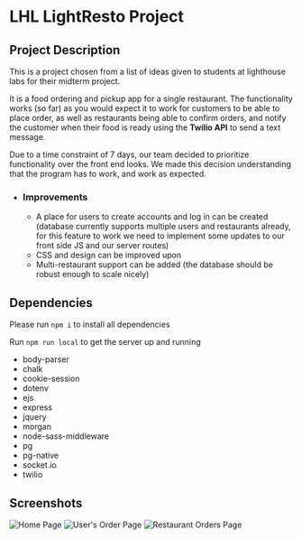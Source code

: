 # LHL LightResto Project

## Project Description

This is a project chosen from a list of ideas given to students at lighthouse labs for their midterm project.

It is a food ordering and pickup app for a single restaurant. The functionality works (so far) as you would expect it to work for customers to be able to place order, as well as restaurants being able to confirm orders, and notify the customer when their food is ready using the __Twilio API__ to send a text message. 

Due to a time constraint of 7 days, our team decided to prioritize functionality over the front end looks. We made this decision understanding that the program has to work, and work as expected.

- ### Improvements

  - A place for users to create accounts and log in can be created (database currently supports multiple users and restaurants already, for this feature to work we need to implement some updates to our front side JS and our server routes)
  - CSS and design can be improved upon
  - Multi-restaurant support can be added (the database should be robust enough to scale nicely)

## Dependencies

Please run `npm i` to install all dependencies

Run `npm run local` to get the server up and running

- body-parser
- chalk
- cookie-session
- dotenv
- ejs
- express
- jquery
- morgan
- node-sass-middleware
- pg
- pg-native
- socket.io
- twilio

## Screenshots

![Home Page]()
![User's Order Page]()
![Restaurant Orders Page]()
